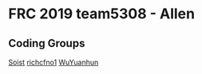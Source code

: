 # FRC 2019 team5308 - Allen

## Coding Groups
[Soist](https://github.com/Soist) 
[richcfno1](https://github.com/richcfno1) 
[WuYuanhun](https://github.com/WuYuanhun) 
